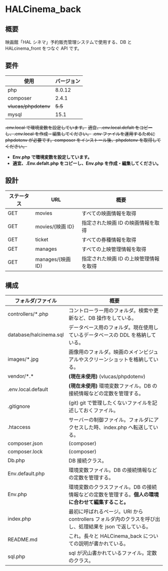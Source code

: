 # HALCinema_back

## 概要

映画館「HAL シネマ」予約販売管理システムで使用する、DB と HALcinema_front をつなぐ API です。

## 要件

| 使用                 | バージョン |
| -------------------- | ---------- |
| php                  | 8.0.12     |
| composer             | 2.4.1      |
| ~~vlucas/phpdotenv~~ | ~~5.5~~    |
| mysql                | 15.1       |

~~.env.local で環境変数を設定しています。~~
~~適宜、.env.local.defalt をコピーし、.env.local を作成・編集してください。~~
~~.env ファイルを運用するために phpdotenv が必要です。composer をインストール後、phpdotenv を取得してください。~~

* **Env.php で環境変数を設定しています。**
* **適宜、.Env.defalt.php をコピーし、Env.php を作成・編集してください。**

## 設計

| ステータス | URL               | 概要                                   |
| ---------- | ----------------- | -------------------------------------- |
| GET        | movies            | すべての映画情報を取得                 |
| GET        | movies/{映画 ID}  | 指定された映画 ID の映画情報を取得     |
| GET        | ticket            | すべての券種情報を取得                 |
| GET        | manages           | すべての上映管理情報を取得             |
| GET        | manages/{映画 ID} | 指定された映画 ID の上映管理情報を取得 |

## 構成

| フォルダ/ファイル      | 概要                                                                                                    |
| ---------------------- | ------------------------------------------------------------------------------------------------------- |
| controllers/\*.php     | コントローラー用のフォルダ。検索や更新など、DB 操作をしている。                                         |
| database/halcinema.sql | データベース用のフォルダ。現在使用しているデータベースの DDL を格納している。                           |
| images/\*.jpg          | 画像用のフォルダ。映画のメインビジュアルやスクリーンショットを格納している。                            |
| vendor/\*.\*           | **(現在未使用)** (vlucas/phpdotenv)                                                                     |
| .env.local.default     | **(現在未使用)** 環境変数ファイル。DB の接続情報などの定数を管理する。                                  |
| .gitignore             | (git) git で管理したくないファイルを記述しておくファイル。                                              |
| .htaccess              | サーバーの制御ファイル。フォルダにアクセスした時、index.php へ転送している。                            |
| composer.json          | (composer)                                                                                              |
| composer.lock          | (composer)                                                                                              |
| Db.php                 | DB 接続クラス。                                                                                         |
| Env.default.php        | 環境変数ファイル。DB の接続情報などの定数を管理する。                                                   |
| Env.php                | 環境変数のクラスファイル。DB の接続情報などの定数を管理する。**個人の環境に合わせて編集すること。**     |
| index.php              | 最初に呼ばれるページ。URI から controllers フォルダ内のクラスを呼び出し、処理結果を json で返している。 |
| README.md              | これ。長々と HALCinema_back についての説明が書かれている。                                              |
| sql.php                | sql が沢山書かれているファイル。定数のクラス。                                                          |
